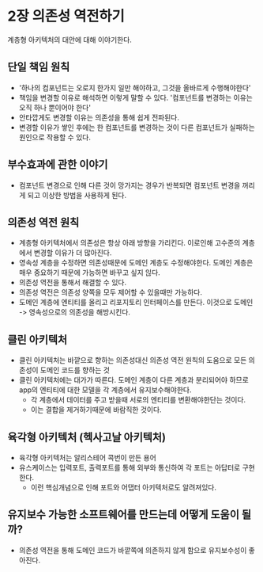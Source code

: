 # 2장 의존성 역전하기

계층형 아키텍처의 대안에 대해 이야기한다.

## 단일 책임 원칙

- '하나의 컴포넌트는 오로지 한가지 일만 해야하고, 그것을 올바르게 수행해야한다'
- 책임을 변경할 이유로 해석하면 이렇게 말할 수 있다. '컴포넌트를 변경하는 이유는 오직 하나 뿐이어야 한다'
- 안타깝게도 변경할 이유는 의존성을 통해 쉽게 전파된다.
- 변경할 이유가 쌓인 후에는 한 컴포넌트를 변경하는 것이 다른 컴포넌트가 실패하는 원인으로 작용할 수 있다.

## 부수효과에 관한 이야기

- 컴포넌트 변경으로 인해 다른 것이 망가지는 경우가 반복되면 컴포넌트 변경을 꺼리게 되고 이상한 방법을 사용하게 된다.

## 의존성 역전 원칙

- 계층형 아키텍처에서 의존성은 항상 아래 방향을 가리킨다. 이로인해 고수준의 계층에서 변경할 이유가 더 많아진다.
- 영속성 계층을 수정하면 의존성때문에 도메인 계층도 수정해야한다. 도메인 계층은 매우 중요하기 때문에 가능하면 바꾸고 싶지 읺다.
- 의존성 역전을 통해서 해결할 수 있다.
- 의존성 역전은 의존성 양쪽을 모두 제어할 수 있을때만 가능하다.
- 도메인 계층에 엔티티를 올리고 리포지토리 인터페이스를 만든다. 이것으로 도메인 -> 영속성으로의 의존성을 해방시킨다.

## 클린 아키텍처

- 클린 아키텍처는 바깥으로 향하는 의존성대신 의존성 역전 원칙의 도움으로 모든 의존성이 도메인 코드를 향하는 것
- 클린 아키텍처에는 대가가 따른다. 도메인 계층이 다른 계층과 분리되어야 하므로 app의 엔티티에 대한 모델을 각 계층에서 유지보수해야한다.
  - 각 계층에서 데이터를 주고 받을때 서로의 엔티티를 변환해야한단는 것이다.
  - 이는 결합을 제거하기때문에 바람직한 것이다.

## 육각형 아키텍처 (헥사고날 아키텍처)

- 육각형 아키텍처는 알리스테어 콕번이 만든 용어
- 유스케이스는 입력포트, 출력포트를 통해 외부와 통신하여 각 포트는 아답터로 구현한다.
  - 이런 핵심개념으로 인해 포트와 어댑터 아키텍처로도 알려져있다.

## 유지보수 가능한 소프트웨어를 만드는데 어떻게 도움이 될까?

- 의존성 역전을 통해 도메인 코드가 바깥쪽에 의존하지 않게 함으로 유지보수성이 좋아진다.
